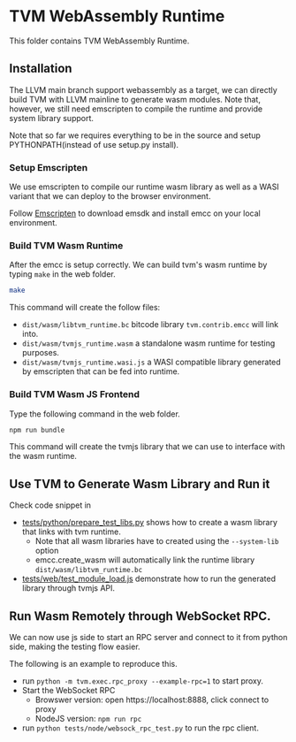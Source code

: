 <!--- Licensed to the Apache Software Foundation (ASF) under one -->
<!--- or more contributor license agreements.  See the NOTICE file -->
<!--- distributed with this work for additional information -->
<!--- regarding copyright ownership.  The ASF licenses this file -->
<!--- to you under the Apache License, Version 2.0 (the -->
<!--- "License"); you may not use this file except in compliance -->
<!--- with the License.  You may obtain a copy of the License at -->

<!---   http://www.apache.org/licenses/LICENSE-2.0 -->

<!--- Unless required by applicable law or agreed to in writing, -->
<!--- software distributed under the License is distributed on an -->
<!--- "AS IS" BASIS, WITHOUT WARRANTIES OR CONDITIONS OF ANY -->
<!--- KIND, either express or implied.  See the License for the -->
<!--- specific language governing permissions and limitations -->
<!--- under the License. -->

# TVM WebAssembly Runtime

This folder contains TVM WebAssembly Runtime.

## Installation

The LLVM main branch support webassembly as a target, we can directly
build TVM with LLVM mainline to generate wasm modules.
Note that, however, we still need emscripten to compile the runtime and provide system library support.

Note that so far we requires everything to be in the source and setup PYTHONPATH(instead of use setup.py install).

### Setup Emscripten

We use emscripten to compile our runtime wasm library as well as a WASI variant that we can deploy
to the browser environment.

Follow [Emscripten](https://emscripten.org/) to download emsdk and install emcc on your local environment.

### Build TVM Wasm Runtime

After the emcc is setup correctly. We can build tvm's wasm runtime by typing `make` in the web folder.

```bash
make
```

This command will create the follow files:
- `dist/wasm/libtvm_runtime.bc` bitcode library `tvm.contrib.emcc` will link into.
- `dist/wasm/tvmjs_runtime.wasm` a standalone wasm runtime for testing purposes.
- `dist/wasm/tvmjs_runtime.wasi.js` a WASI compatible library generated by emscripten that can be fed into runtime.


### Build TVM Wasm JS Frontend

Type the following command in the web folder.

```bash
npm run bundle
```

This command will create the tvmjs library that we can use to interface with the wasm runtime.


## Use TVM to Generate Wasm Library and Run it

Check code snippet in

- [tests/python/prepare_test_libs.py](https://github.com/apache/incubator-tvm/tree/master/web/tests/pythob/prepare_test_libs.py)
  shows how to create a wasm library that links with tvm runtime.
  - Note that all wasm libraries have to created using the `--system-lib` option
  - emcc.create_wasm will automatically link the runtime library `dist/wasm/libtvm_runtime.bc`
- [tests/web/test_module_load.js](https://github.com/apache/incubator-tvm/tree/master/web/tests/node/test_module_load.js) demonstrate
  how to run the generated library through tvmjs API.


## Run Wasm Remotely through WebSocket RPC.

We can now use js side to start an RPC server and connect to it from python side,
making the testing flow easier.

The following is an example to reproduce this.
- run `python -m tvm.exec.rpc_proxy --example-rpc=1` to start proxy.
- Start the WebSocket RPC
  - Browswer version:  open https://localhost:8888, click connect to proxy
  - NodeJS version: `npm run rpc`
- run `python tests/node/websock_rpc_test.py` to run the rpc client.
